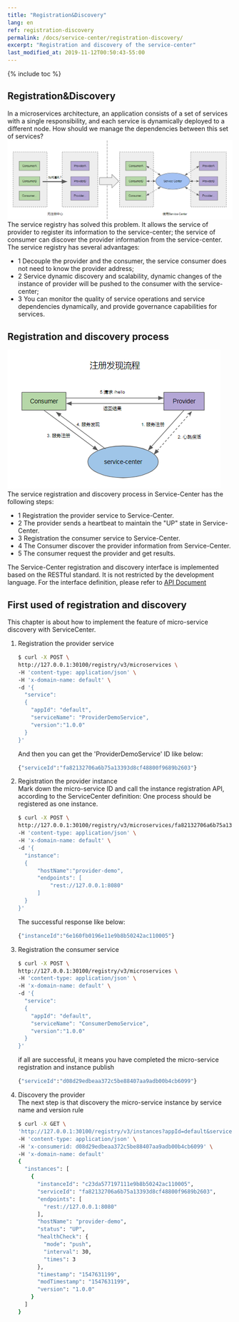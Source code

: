 ```yaml
---
title: "Registration&Discovery"
lang: en
ref: registration-discovery
permalink: /docs/service-center/registration-discovery/
excerpt: "Registration and discovery of the service-center"
last_modified_at: 2019-11-12T00:50:43-55:00
---
```


{% include toc %}
## Registration&Discovery
   In a microservices architecture, an application consists of a set of services with a single responsibility, and each service is dynamically deployed to a different node. How should we manage the dependencies between this set of services? 
   ![1](/assets/images/docs/service-center/service-center-why.png)   
   The service registry has solved this problem. It allows the service of provider to register its information to the service-center; the service of consumer can discover the provider information from the service-center.
   The service registry has several advantages: 
   - 1 Decouple the provider and the consumer, the service consumer does not need to know the provider address;
   - 2 Service dynamic discovery and scalability, dynamic changes of the instance of provider will be pushed to the consumer with the service-center;
   - 3 You can monitor the quality of service operations and service dependencies dynamically, and provide governance capabilities for services.

## Registration and discovery process
   ![1](/assets/images/docs/service-center/registration&discovery.png)  
   The service registration and discovery process in Service-Center has the following steps:  
   - 1 Registration the provider service to Service-Center.  
   - 2 The provider sends a heartbeat to maintain the "UP" state in Service-Center.  
   - 3 Registration the consumer service to Service-Center.  
   - 4 The Consumer discover the provider information from Service-Center.  
   - 5 The consumer request the provider and get results.  
   
The Service-Center registration and discovery interface is implemented based on the RESTful standard. It is not restricted by the development language. For the interface definition, please refer to [API Document](https://rawcdn.githack.com/ServiceComb/service-center/master/docs/api-docs.html) 

## First used of registration and discovery
This chapter is about how to implement the feature of micro-service discovery with ServiceCenter.
1. Registration the provider service
   ```bash
   $ curl -X POST \
   http://127.0.0.1:30100/registry/v3/microservices \
   -H 'content-type: application/json' \
   -H 'x-domain-name: default' \
   -d '{
     "service":
     {
       "appId": "default",
       "serviceName": "ProviderDemoService",
       "version":"1.0.0"
     }
   }'
   ```
   And then you can get the 'ProviderDemoService' ID like below:
   ```bash
   {"serviceId":"fa82132706a6b75a13393d8cf48800f9689b2603"}
   ```
2. Registration the provider instance  
Mark down the micro-service ID and call the instance registration API, according to the ServiceCenter definition: One process should be registered as one instance.
   ```bash
   $ curl -X POST \
   http://127.0.0.1:30100/registry/v3/microservices/fa82132706a6b75a13393d8cf48800f9689b2603/instances \
   -H 'content-type: application/json' \
   -H 'x-domain-name: default' \
   -d '{
     "instance": 
     {
         "hostName":"provider-demo",
         "endpoints": [
             "rest://127.0.0.1:8080"
         ]
     }
   }'
   ```
   The successful response like below:
   ```bash
   {"instanceId":"6e160fb0196e11e9b8b50242ac110005"}
   ```
3. Registration the consumer service
   ```bash
   $ curl -X POST \
   http://127.0.0.1:30100/registry/v3/microservices \
   -H 'content-type: application/json' \
   -H 'x-domain-name: default' \
   -d '{
     "service":
     {
       "appId": "default",
       "serviceName": "ConsumerDemoService",
       "version":"1.0.0"
     }
   }'
   ```
   if all are successful, it means you have completed the micro-service registration and instance publish
   ```bash
   {"serviceId":"d08d29edbeaa372c5be88407aa9adb00b4cb6099"}
   ```
4. Discovery the provider  
The next step is that discovery the micro-service instance by service name and version rule
   ```bash
   $ curl -X GET \
   'http://127.0.0.1:30100/registry/v3/instances?appId=default&serviceName=ProviderDemoService&version=latest' \
   -H 'content-type: application/json' \
   -H 'x-consumerid: d08d29edbeaa372c5be88407aa9adb00b4cb6099' \
   -H 'x-domain-name: default'
   {
     "instances": [
       {
         "instanceId": "c23da577197111e9b8b50242ac110005",
         "serviceId": "fa82132706a6b75a13393d8cf48800f9689b2603",
         "endpoints": [
           "rest://127.0.0.1:8080"
         ],
         "hostName": "provider-demo",
         "status": "UP",
         "healthCheck": {
           "mode": "push",
           "interval": 30,
           "times": 3
         },
         "timestamp": "1547631199",
         "modTimestamp": "1547631199",
         "version": "1.0.0"
       }
     ]
   }
   ```
